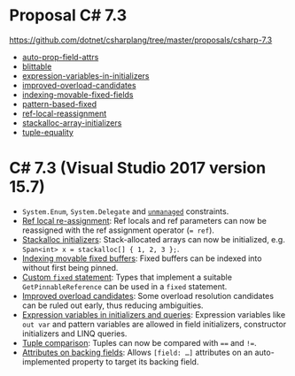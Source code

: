 
# Proposal C# 7.3
https://github.com/dotnet/csharplang/tree/master/proposals/csharp-7.3

- [auto-prop-field-attrs](https://github.com/dotnet/csharplang/blob/master/proposals/csharp-7.3/auto-prop-field-attrs.md)
- [blittable](https://github.com/dotnet/csharplang/blob/master/proposals/csharp-7.3/blittable.md)
- [expression-variables-in-initializers](https://github.com/dotnet/csharplang/blob/master/proposals/csharp-7.3/expression-variables-in-initializers.md)
- [improved-overload-candidates](https://github.com/dotnet/csharplang/blob/master/proposals/csharp-7.3/improved-overload-candidates.md)
- [indexing-movable-fixed-fields](https://github.com/dotnet/csharplang/blob/master/proposals/csharp-7.3/indexing-movable-fixed-fields.md)
- [pattern-based-fixed](https://github.com/dotnet/csharplang/blob/master/proposals/csharp-7.3/pattern-based-fixed.md)
- [ref-local-reassignment](https://github.com/dotnet/csharplang/blob/master/proposals/csharp-7.3/ref-local-reassignment.md)
- [stackalloc-array-initializers](https://github.com/dotnet/csharplang/blob/master/proposals/csharp-7.3/stackalloc-array-initializers.md)
- [tuple-equality](https://github.com/dotnet/csharplang/blob/master/proposals/csharp-7.3/tuple-equality.md)


# C# 7.3 (Visual Studio 2017 version 15.7)
- `System.Enum`, `System.Delegate` and [`unmanaged`](https://github.com/dotnet/csharplang/blob/master/proposals/csharp-7.3/blittable.md) constraints.
- [Ref local re-assignment](https://github.com/dotnet/csharplang/blob/master/proposals/csharp-7.3/ref-local-reassignment.md): Ref locals and ref parameters can now be reassigned with the ref assignment operator (`= ref`).
- [Stackalloc initializers](https://github.com/dotnet/csharplang/blob/master/proposals/csharp-7.3/stackalloc-array-initializers.md): Stack-allocated arrays can now be initialized, e.g. `Span<int> x = stackalloc[] { 1, 2, 3 };`.
- [Indexing movable fixed buffers](https://github.com/dotnet/csharplang/blob/master/proposals/csharp-7.3/indexing-movable-fixed-fields.md): Fixed buffers can be indexed into without first being pinned.
- [Custom `fixed` statement](https://github.com/dotnet/csharplang/blob/master/proposals/csharp-7.3/pattern-based-fixed.md): Types that implement a suitable `GetPinnableReference` can be used in a `fixed` statement.
- [Improved overload candidates](https://github.com/dotnet/csharplang/blob/master/proposals/csharp-7.3/improved-overload-candidates.md): Some overload resolution candidates can be ruled out early, thus reducing ambiguities.
- [Expression variables in initializers and queries](https://github.com/dotnet/csharplang/blob/master/proposals/csharp-7.3/expression-variables-in-initializers.md): Expression variables like `out var` and pattern variables are allowed in field initializers, constructor initializers and LINQ queries.
-	[Tuple comparison](https://github.com/dotnet/csharplang/blob/master/proposals/csharp-7.3/tuple-equality.md): Tuples can now be compared with `==` and `!=`.
-	[Attributes on backing fields](https://github.com/dotnet/csharplang/blob/master/proposals/csharp-7.3/auto-prop-field-attrs.md): Allows `[field: …]` attributes on an auto-implemented property to target its backing field.